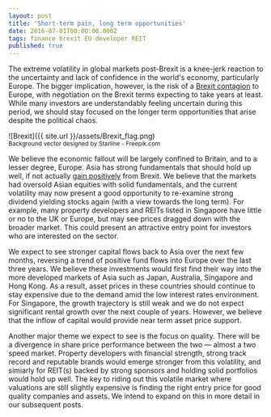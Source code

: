 ```yaml
---
layout: post
title: 'Short-term pain, long term opportunities'
date: 2016-07-01T00:00:00.000Z
tags: finance brexit EU developer REIT
published: true
---
```

The extreme volatility in global markets post-Brexit is a knee-jerk reaction to the uncertainty and lack of confidence in the world's economy, particularly Europe. The bigger implication, however, is the risk of a [Brexit contagion]( http://www.express.co.uk/news/world/684131/brexit-eu-referendum-tsunami-france-italy-netherlands) to Europe, with negotiation on the Brexit terms expecting to take years at least. While many investors are understandably feeling uncertain during this period, we should stay focused on the longer term opportunities that arise despite the political chaos.<!--more-->

![Brexit]({{ site.url }}/assets/Brexit_flag.png)<br>
<sup>Background vector designed by Starline - Freepik.com</sup>

We believe the economic fallout will be largely confined to Britain, and to a lesser degree, Europe. Asia has strong fundamentals that should hold up well, if not actually [gain positively](http://www.bloomberg.com/view/articles/2016-06-24/china-could-be-the-biggest-winner-from-brexit) from Brexit. We believe that the markets had oversold Asian equities with solid fundamentals, and the current volatility may now present a good opportunity to re-examine strong dividend yielding stocks again (with a view towards the long term). For example, many property developers and REITs listed in Singapore have little or no to the UK or Europe, but may see prices dragged down with the broader market. This could present an attractive entry point for investors who are interested on the sector.

We expect to see stronger capital flows back to Asia over the next few months, reversing a trend of positive fund flows into Europe over the last three years. We believe these investments would first find their way into the more developed markets of Asia such as Japan, Australia, Singapore and Hong Kong. As a result, asset prices in these countries should continue to stay expensive due to the demand amid the low interest rates environment. For Singapore, the growth trajectory is still weak and we do not expect significant rental growth over the next couple of years. However, we believe that the inflow of capital would provide near term asset price support.

Another major theme we expect to see is the focus on quality. There will be a divergence in share price performance between the two — almost a two speed market. Property developers with financial strength, strong track record and reputable brands would emerge stronger from this volatility, and simiarly for REIT(s) backed by strong sponsors and holding solid portfolios would hold up well. The key to riding out this volatile market where valuations are still slightly expensive is finding the right entry price for good quality companies and assets. We intend to expand on this in more detail in our subsequent posts.
